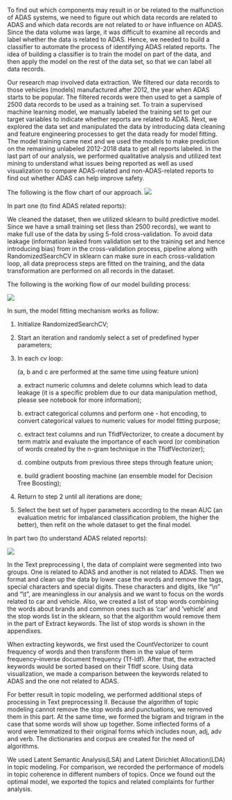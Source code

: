 To find out which components may result in or be related to the malfunction of ADAS systems,
we need to figure out which data records are related to ADAS and which data records are not related to or have influence on ADAS.
Since the data volume was large, it was difficult to examine all records and label whether the data is related to ADAS.
Hence, we needed to build a classifier to automate the process of identifying ADAS related reports.
The idea of building a classifier is to train the model on part of the data,
and then apply the model on the rest of the data set,
so that we can label all data records.

Our research map involved data extraction.
We filtered our data records to those vehicles (models) manufactured after 2012,
the year when ADAS starts to be popular.
The filtered records were then used to get a sample of 2500 data records to be used as a training set.
To train a supervised machine learning model,
we manually labeled the training set to get our target variables to indicate whether reports are related to ADAS. 
Next, we explored the data set and manipulated the data by introducing data cleaning and feature engineering processes
to get the data ready for model fitting.
The model training came next and we used the models to make prediction on the remaining unlabeled 2012-2018 data 
to get all reports labeled.
In the last part of our analysis, 
we performed qualitative analysis and
utilized text mining to understand what issues being reported as well as used visualization
to compare ADAS-related and non-ADAS-related reports to find out whether ADAS can help improve safety.


The following is the flow chart of our approach.
![](https://github.com/WeihaoZeng/Work_Sample/blob/master/2018/2018_Fall_Practicum/General_workflow.png)



In part one (to find ADAS related reports):

We cleaned the dataset, then we utilized sklearn to build predictive model.
Since we have a small training set (less than 2500 records), we want to make full
use of the data by using 5-fold cross-validation. To avoid data leakage (information
leaked from validation set to the training set and hence introducing bias) from in the
cross-validation process, pipeline along with RandomizedSearchCV in sklearn can make
sure in each cross-validation loop, all data preprocess steps are fitted on the training, and
the data transformation are performed on all records in the dataset. 

The following is the working flow of our model building process:


![](https://github.com/WeihaoZeng/Work_Sample/blob/master/2018/2018_Fall_Practicum/part1.png)

In sum, the model fitting mechanism works as follow:
1. Initialize RandomizedSearchCV;
2. Start an iteration and randomly select a set of predefined hyper parameters;
3. In each cv loop:

    (a, b and c are performed at the same time using feature union)

    a. extract numeric columns and delete columns which lead to data leakage (it
    is a specific problem due to our data manipulation method, please see
    notebook for more information);

    b. extract categorical columns and perform one - hot encoding, to convert
    categorical values to numeric values for model fitting purpose;

    c. extract text columns and run TfidfVectorizer, to create a document by
    term matrix and evaluate the importance of each word (or combination of
    words created by the n-gram technique in the TfidfVectorizer);

    d. combine outputs from previous three steps through feature union;

    e. build gradient boosting machine (an ensemble model for Decision Tree
    Boosting);

4. Return to step 2 until all iterations are done;
5. Select the best set of hyper parameters according to the mean AUC (an evaluation
metric for imbalanced classification problem, the higher the better), then refit on
the whole dataset to get the final model.




In part two (to understand ADAS related reports):


![](https://github.com/WeihaoZeng/Work_Sample/blob/master/2018/2018_Fall_Practicum/part2.png)


In the Text preprocessing I, the data of complaint were segmented into two groups.
One is related to ADAS and another is not related to ADAS. Then we format and clean
up the data by lower case the words and remove the tags, special characters and special
digits. These characters and digits, like “\n” and “\t”, are meaningless in our analysis and
we want to focus on the words related to car and vehicle. Also, we created a list of stop
words combining the words about brands and common ones such as ‘car’ and ‘vehicle’
and the stop words list in the sklearn, so that the algorithm would remove them in the part
of Extract keywords. The list of stop words is shown in the appendixes.
 
 When extracting keywords, we first used the CountVectorizer to count frequency
of words and then transform them in the value of term frequency–inverse document
frequency (Tf-Idf). After that, the extracted keywords would be sorted based on their TfIdf
score. Using data visualization, we made a comparison between the keywords related
to ADAS and the one not related to ADAS.
 
 For better result in topic modeling, we performed additional steps of processing in
Text preprocessing II. Because the algorithm of topic modeling cannot remove the stop
words and punctuations, we removed them in this part. At the same time, we formed the
bigram and trigram in the case that some words will show up together. Some inflected
forms of a word were lemmatized to their original forms which includes noun, adj, adv
and verb. The dictionaries and corpus are created for the need of algorithms.

We used Latent Semantic Analysis(LSA) and Latent Dirichlet Allocation(LDA)
in topic modeling. For comparison, we recorded the performance of models in topic
coherence in different numbers of topics. Once we found out the optimal model, we
exported the topics and related complaints for further analysis.
